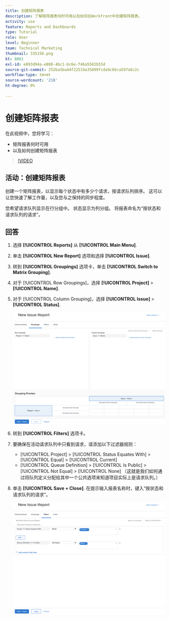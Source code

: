 ```yaml
---
title: 创建矩阵报表
description: 了解矩阵报表何时可用以及如何在Workfront中创建矩阵报表。
activity: use
feature: Reports and Dashboards
type: Tutorial
role: User
level: Beginner
team: Technical Marketing
thumbnail: 335156.png
kt: 8861
exl-id: e893d94a-e808-4bc1-bc6e-f46a5582b55d
source-git-commit: 252ba3ba44f22519a35899fcda9c6bca597a6c2c
workflow-type: tm+mt
source-wordcount: '218'
ht-degree: 0%

---
```


# 创建矩阵报表

在此视频中，您将学习：

* 矩阵报表何时可用
* 以及如何创建矩阵报表

>[!VIDEO](https://video.tv.adobe.com/v/335156/?quality=12)

## 活动：创建矩阵报表

创建一个矩阵报表，以显示每个状态中有多少个请求，按请求队列排序。 这可以让您快速了解工作量，以及您与之保持的同步程度。

您希望请求队列显示在行分组中。 状态显示为列分组。 将报表命名为“按状态和请求队列的请求”。

## 回答

1. 选择 **[!UICONTROL Reports]** 从 **[!UICONTROL Main Menu]**.
1. 单击 **[!UICONTROL New Report]** 选项和选择 **[!UICONTROL Issue]**.
1. 转到 **[!UICONTROL Groupings]** 选项卡，单击 **[!UICONTROL Switch to Matrix Grouping]**.
1. 对于 [!UICONTROL Row Groupings]，选择 **[!UICONTROL Project]** > **[!UICONTROL Name]**.
1. 对于 [!UICONTROL Column Grouping]，选择 **[!UICONTROL Issue]** > **[!UICONTROL Status]**.

   ![用于创建新问题报告分组的屏幕图像](assets/matrix-report-groupings.png)

1. 转到 **[!UICONTROL Filters]** 选项卡。
1. 要确保在活动请求队列中只看到请求，请添加以下过滤器规则：

   * [!UICONTROL Project] > [!UICONTROL Status Equates With] > [!UICONTROL Equal] > [!UICONTROL Current]
   * [!UICONTROL Queue Definition] > [!UICONTROL Is Public] > [!UICONTROL Not Equal] > [!UICONTROL None] （这就是我们如何通过将队列定义分配给其中一个公共选项来知道项目实际上是请求队列。）

1. 单击 **[!UICONTROL Save + Close]**. 在提示输入报表名称时，键入“按状态和请求队列的请求”。

   ![用于创建新问题报表过滤器的屏幕图像](assets/matrix-report-filters.png)
